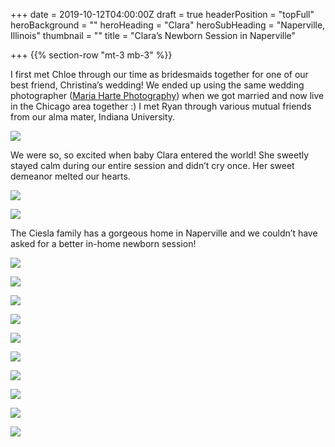 +++
date = 2019-10-12T04:00:00Z
draft = true
headerPosition = "topFull"
heroBackground = ""
heroHeading = "Clara"
heroSubHeading = "Naperville, Illinois"
thumbnail = ""
title = "Clara’s Newborn Session in Naperville"

+++
{{% section-row "mt-3 mb-3" %}}

I first met Chloe through our time as bridesmaids together for one of our best friend, Christina’s wedding! We ended up using the same wedding photographer ([Maria Harte Photography](https://www.mariahartephotography.com/)) when we got married and now live in the Chicago area together :) I met Ryan through various mutual friends from our alma mater, Indiana University.

![](images/uploads/IMG_7586.jpg)

We were so, so excited when baby Clara entered the world! She sweetly stayed calm during our entire session and didn’t cry once. Her sweet demeanor melted our hearts.

![](images/uploads/IMG_7462.jpg)

![](images/uploads/IMG_7581.jpg)

The Ciesla family has a gorgeous home in Naperville and we couldn’t have asked for a better in-home newborn session!

![](images/uploads/IMG_7428.jpg)

![](images/uploads/IMG_7423.jpg)

![](images/uploads/c1.jpg)

  
![](images/uploads/IMG_7401.jpg)

![](images/uploads/c3.jpg)

![](images/uploads/IMG_7531.jpg)

![](images/uploads/c2.jpg)

![](images/uploads/IMG_7423.jpg)

![](images/uploads/c4.jpg)

![](images/uploads/IMG_7384.jpg)